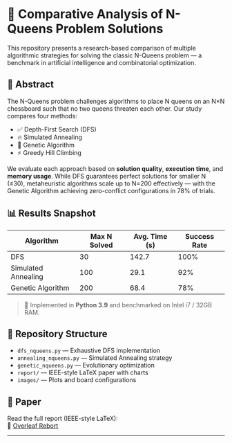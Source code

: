 # 🧩 Comparative Analysis of N-Queens Problem Solutions

This repository presents a research-based comparison of multiple algorithmic strategies for solving the classic N-Queens problem — a benchmark in artificial intelligence and combinatorial optimization.

## 📘 Abstract
The N-Queens problem challenges algorithms to place N queens on an N×N chessboard such that no two queens threaten each other. Our study compares four methods:

- ✅ Depth-First Search (DFS)
- 🔥 Simulated Annealing
- 🧬 Genetic Algorithm
- ⚡ Greedy Hill Climbing

We evaluate each approach based on **solution quality**, **execution time**, and **memory usage**. While DFS guarantees perfect solutions for smaller N (≤30), metaheuristic algorithms scale up to N=200 effectively — with the Genetic Algorithm achieving zero-conflict configurations in 78% of trials.

## 📊 Results Snapshot

| Algorithm           | Max N Solved | Avg. Time (s) | Success Rate |
|---------------------|--------------|---------------|--------------|
| DFS                 | 30           | 142.7         | 100%         |
| Simulated Annealing | 100          | 29.1          | 92%          |
| Genetic Algorithm   | 200          | 68.4          | 78%          |

> 📌 Implemented in **Python 3.9** and benchmarked on Intel i7 / 32GB RAM.

## 📁 Repository Structure
- `dfs_nqueens.py` — Exhaustive DFS implementation
- `annealing_nqueens.py` — Simulated Annealing strategy
- `genetic_nqueens.py` — Evolutionary optimization
- `report/` — IEEE-style LaTeX paper with charts
- `images/` — Plots and board configurations

## 📄 Paper
Read the full report (IEEE-style LaTeX):  
📎 [Overleaf Rebort](https://www.overleaf.com/read/pwqmhgqrykvq#b865e5)

---

